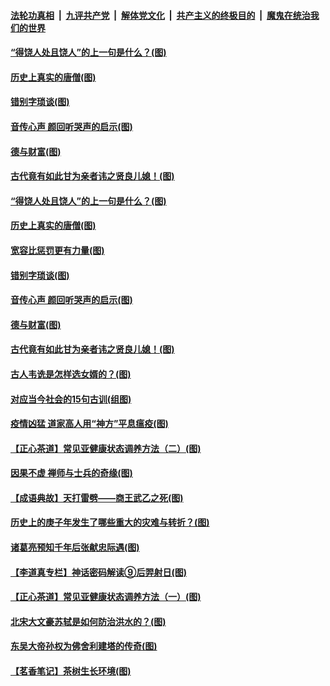 

####  [法轮功真相](../../../../basic/blob/master/README.md?t=07030431) &nbsp;|&nbsp; [九评共产党](../../../../9ping.md/blob/master/README.md?t=07030431) &nbsp;|&nbsp; [解体党文化](../../../../jtdwh.md/blob/master/README.md?t=07030431)  &nbsp;|&nbsp; [共产主义的终极目的](../../../../gczydzjmd.md/blob/master/README.md?t=07030431) &nbsp;|&nbsp; [魔鬼在统治我们的世界](../../../../mgztzwmdsj.md/blob/master/README.md?t=07030431) 

#### [“得饶人处且饶人”的上一句是什么？(图)](../pages/p7/938333.md?t=07030431) 

#### [历史上真实的唐僧(图)](../pages/p7/938101.md?t=07030431) 

#### [错别字琐谈(图)](../pages/p7/938316.md?t=07030431) 

#### [音传心声 颜回听哭声的启示(图)](../pages/p7/938099.md?t=07030431) 

#### [德与财富(图)](../pages/p7/938218.md?t=07030431) 

#### [古代竟有如此甘为亲者讳之贤良儿媳！(图)](../pages/p7/938117.md?t=07030431) 

#### [“得饶人处且饶人”的上一句是什么？(图)](../pages/p7/938333.md?t=07030431) 

#### [历史上真实的唐僧(图)](../pages/p7/938101.md?t=07030431) 

#### [宽容比惩罚更有力量(图)](../pages/p7/938280.md?t=07030431) 

#### [错别字琐谈(图)](../pages/p7/938316.md?t=07030431) 

#### [音传心声 颜回听哭声的启示(图)](../pages/p7/938099.md?t=07030431) 

#### [德与财富(图)](../pages/p7/938218.md?t=07030431) 

#### [古代竟有如此甘为亲者讳之贤良儿媳！(图)](../pages/p7/938117.md?t=07030431) 

#### [古人韦诜是怎样选女婿的？(图)](../pages/p7/938100.md?t=07030431) 

#### [对应当今社会的15句古训(组图)](../pages/p7/938097.md?t=07030431) 

#### [疫情凶猛 道家高人用“神方”平息瘟疫(图)](../pages/p7/938004.md?t=07030431) 

#### [【正心茶道】常见亚健康状态调养方法（二）(图)](../pages/p7/937559.md?t=07030431) 

#### [因果不虚 禅师与士兵的奇缘(图)](../pages/p7/938092.md?t=07030431) 

#### [【成语典故】天打雷劈——商王武乙之死(图)](../pages/p7/937782.md?t=07030431) 

#### [历史上的庚子年发生了哪些重大的灾难与转折？(图)](../pages/p7/937991.md?t=07030431) 

#### [诸葛亮预知千年后张献忠际遇(图)](../pages/p7/937564.md?t=07030431) 

#### [【李道真专栏】神话密码解读⑨后羿射日(图)](../pages/p7/937560.md?t=07030431) 

#### [【正心茶道】常见亚健康状态调养方法（一）(图)](../pages/p7/937556.md?t=07030431) 

#### [北宋大文豪苏轼是如何防治洪水的？(图)](../pages/p7/937874.md?t=07030431) 

#### [东吴大帝孙权为佛舍利建塔的传奇(图)](../pages/p7/937764.md?t=07030431) 

#### [【茗香笔记】茶树生长环境(图)](../pages/p7/937562.md?t=07030431) 

